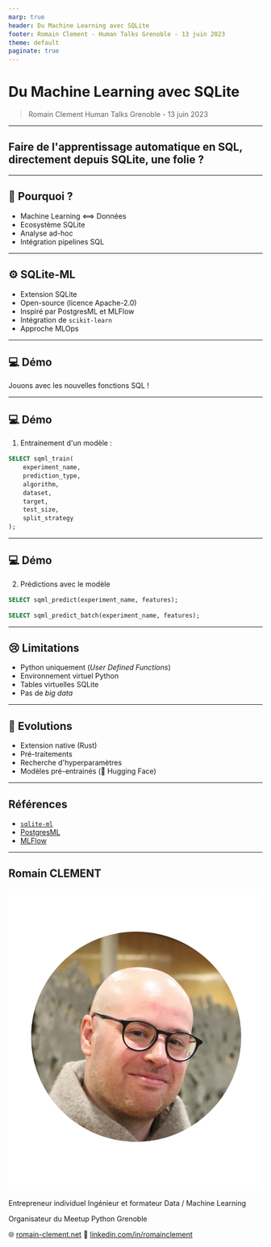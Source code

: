 ```yaml
---
marp: true
header: Du Machine Learning avec SQLite
footer: Romain Clement - Human Talks Grenoble - 13 juin 2023
theme: default
paginate: true
---
```


# Du Machine Learning avec SQLite

> Romain Clement
> Human Talks Grenoble - 13 juin 2023

---

## Faire de l'apprentissage automatique en SQL, directement depuis SQLite, une folie ?

---

## 🤷 Pourquoi ?

- Machine Learning <==> Données
- Ecosystème SQLite
- Analyse ad-hoc
- Intégration pipelines SQL

---

## ⚙️ SQLite-ML

- Extension SQLite
- Open-source (licence Apache-2.0)
- Inspiré par PostgresML et MLFlow
- Intégration de `scikit-learn`
- Approche MLOps

<!--
---

## 💡 Fonctionnalités

- 4 nouvelles fonctions SQL
- Chargement de jeux de données connus
- Entraînement supervisé (classification, régression)
- Prédiction unique et _batch_
- Sélection automatique de modèle
-->

---

## 💻 Démo

Jouons avec les nouvelles fonctions SQL !

<!--
---

## 💻 Démo

1. Chargement d'un jeu de données :

```sql
SELECT sqml_load_dataset(name, table);
```
-->

---

## 💻 Démo

1. Entrainement d'un modèle :

```sql
SELECT sqml_train(
    experiment_name,
    prediction_type,
    algorithm,
    dataset,
    target,
    test_size,
    split_strategy
);
```

<!--
Vue SQL `appartements_grenoble_2021` pour vente appartement à Grenoble en 2021

```sql
SELECT sqml_train(
  'Prediction appartements Grenoble',
  'regression',
  'linear_regression',
  'appartements_grenoble_2021',
  'valeur'
) AS training;
```
-->

---

## 💻 Démo

2. Prédictions avec le modèle

```sql
SELECT sqml_predict(experiment_name, features);
```

```sql
SELECT sqml_predict_batch(experiment_name, features);
```

<!--
Par exemple, pour prédire la valeur foncière d'un T3 de 50m2 place Victor Hugo :

```sql
SELECT round(
  sqml_predict(
    'Prediction appartements Grenoble',
    json_object(
      'surface', 50,
      'pieces', 3,
      'latitude', 45.1893525,
      'longitude', 5.7216074
    )
  )
) AS prediction
```

Par exemple, pour prédire la valeur foncière d'un T4 100m2 place Victor Hugo :

```sql
SELECT round(
  sqml_predict(
    'Prediction appartements Grenoble',
    json_object(
      'surface', 100,
      'pieces', 4,
      'latitude', 45.1893525,
      'longitude', 5.7216074
    )
  )
) AS prediction
```
-->

---

## 😢 Limitations

- Python uniquement (_User Defined Functions_)
- Environnement virtuel Python
- Tables virtuelles SQLite
- Pas de _big data_

---

## 🚀 Evolutions

- Extension native (Rust)
- Pré-traitements
- Recherche d'hyperparamètres
- Modèles pré-entrainés (🤗 Hugging Face)

---

## Références

- [`sqlite-ml`](https://github.com/rclement/sqlite-ml)
- [PostgresML](https://postgresml.org)
- [MLFlow](https://mlflow.org)

---

## Romain CLEMENT

![bg right width:80%](face.png)

Entrepreneur individuel
Ingénieur et formateur
Data / Machine Learning

Organisateur du Meetup Python Grenoble

🌐 [romain-clement.net](https://romain-clement.net)
🔗 [linkedin.com/in/romainclement](https://www.linkedin.com/in/romainclement)
